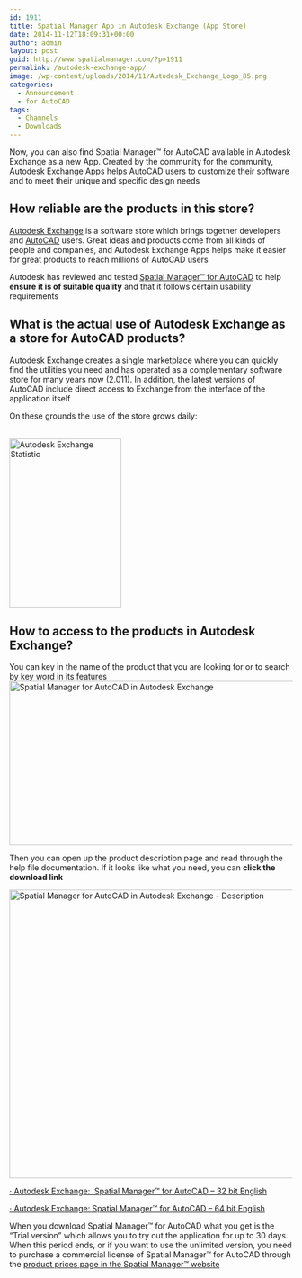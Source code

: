 ```yaml
---
id: 1911
title: Spatial Manager App in Autodesk Exchange (App Store)
date: 2014-11-12T18:09:31+00:00
author: admin
layout: post
guid: http://www.spatialmanager.com/?p=1911
permalink: /autodesk-exchange-app/
image: /wp-content/uploads/2014/11/Autodesk_Exchange_Logo_85.png
categories:
  - Announcement
  - for AutoCAD
tags:
  - Channels
  - Downloads
---
```

Now, you can also find Spatial Manager™ for AutoCAD available in Autodesk Exchange as a new App. Created by the community for the community, Autodesk Exchange Apps helps AutoCAD users to customize their software and to meet their unique and specific design needs<!--more-->

## <span>How reliable are the products in this store?</span>

<a title="Autodesk Exchange main page" href="https://apps.exchange.autodesk.com/" target="_blank" rel="nofollow">Autodesk Exchange</a> is a software store which brings together developers and <a title="AutoCAD product page" href="http://www.autodesk.com/products/autocad/overview" target="_blank" rel="nofollow">AutoCAD</a> users. Great ideas and products come from all kinds of people and companies, and Autodesk Exchange Apps helps make it easier for great products to reach millions of AutoCAD users

Autodesk has reviewed and tested <a title="Spatial Manager™ for AutoCAD product page" href="http://www.spatialmanager.com/spm-forautocad/" target="_blank" rel="nofollow">Spatial Manager™ for AutoCAD</a> to help **ensure it is of suitable quality** and that it follows certain usability requirements

## <span>What is the</span> <span>actual use</span> of <span>Autodesk</span> <span>Exchange</span> as a store <span>for AutoCAD</span> <span>products</span>?

Autodesk Exchange creates a single marketplace where you can quickly find the utilities you need and has <span>operated as</span> <span>a complementary software store</span> <span>for many years now (2.011)</span>. <span>In addition,</span> <span>the latest versions of</span> <span>AutoCAD</span> <span>include</span> <span>direct access to</span> <span>Exchange from the</span> <span>interface</span> <span>of</span> <span>the application</span> <span>itself</span>

<span><span>On these grounds</span> <span>the use</span> <span>of the store</span> <span>grows daily</span>:<br /> </span>

###### 

<p>
  <a href="http://www.spatialmanager.com/wp-content/uploads/2014/11/Autodesk_Exchange_3.png" target="_blank" rel="nofollow"><img src="http://www.spatialmanager.com/wp-content/uploads/2014/11/Autodesk_Exchange_3-199x300.png" alt="Autodesk Exchange Statistic" width="199" height="300" srcset="http://www.spatialmanager.com/wp-content/uploads/2014/11/Autodesk_Exchange_3-199x300.png 199w, http://www.spatialmanager.com/wp-content/uploads/2014/11/Autodesk_Exchange_3.png 474w" sizes="(max-width: 199px) 100vw, 199px" /></a>
</p>

## 

## How to access to the products in Autodesk Exchange?

You can key in the name of the product that you are looking for or to search by key word in its features <a href="http://www.spatialmanager.com/wp-content/uploads/2014/11/Autodesk_Exchange_1.png" target="_blank" rel="nofollow"><img src="http://www.spatialmanager.com/wp-content/uploads/2014/11/Autodesk_Exchange_1-1024x480.png" alt="Spatial Manager for AutoCAD in Autodesk Exchange" width="625" height="292" srcset="http://www.spatialmanager.com/wp-content/uploads/2014/11/Autodesk_Exchange_1-1024x480.png 1024w, http://www.spatialmanager.com/wp-content/uploads/2014/11/Autodesk_Exchange_1-300x140.png 300w, http://www.spatialmanager.com/wp-content/uploads/2014/11/Autodesk_Exchange_1-624x292.png 624w, http://www.spatialmanager.com/wp-content/uploads/2014/11/Autodesk_Exchange_1.png 1280w" sizes="(max-width: 625px) 100vw, 625px" /></a>

Then you can open up the product description page and read through the help file documentation. If it looks like what you need, you can **click the download link**

<a href="http://www.spatialmanager.com/wp-content/uploads/2014/11/Autodesk_Exchange_2.png" target="_blank" rel="nofollow"><img src="http://www.spatialmanager.com/wp-content/uploads/2014/11/Autodesk_Exchange_2-1024x842.png" alt="Spatial Manager for AutoCAD in Autodesk Exchange - Description" width="625" height="513" srcset="http://www.spatialmanager.com/wp-content/uploads/2014/11/Autodesk_Exchange_2-1024x842.png 1024w, http://www.spatialmanager.com/wp-content/uploads/2014/11/Autodesk_Exchange_2-300x246.png 300w, http://www.spatialmanager.com/wp-content/uploads/2014/11/Autodesk_Exchange_2-624x513.png 624w, http://www.spatialmanager.com/wp-content/uploads/2014/11/Autodesk_Exchange_2.png 1269w" sizes="(max-width: 625px) 100vw, 625px" /></a>

<a href="https://apps.exchange.autodesk.com/ACD/en/Detail/Index?id=appstore.exchange.autodesk.com%3aspatialmanagerforautocad_windows32%3aen" target="_blank" rel="nofollow">· Autodesk Exchange:  Spatial Manager™ for AutoCAD &#8211; 32 bit English</a>
  
<a href="https://apps.exchange.autodesk.com/ACD/en/Detail/Index?id=appstore.exchange.autodesk.com%3aspatialmanagerforautocad_windows64%3aen" target="_blank" rel="nofollow">· Autodesk Exchange: Spatial Manager™ for AutoCAD &#8211; 64 bit English</a>

When you download Spatial Manager™ for AutoCAD what you get is the &#8220;Trial version&#8221; which allows you to try out the application for up to 30 days. When this period ends, or if you want to use the unlimited version, you need to purchase a commercial license of Spatial Manager™ for AutoCAD through the <a title="Spatial Manager for AutoCAD product prices page" href="http://www.spatialmanager.com/spm-forautocad-prices/" target="_blank" rel="nofollow">product prices page in the Spatial Manager™ website</a>
